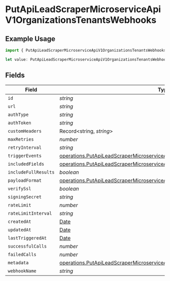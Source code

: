 # PutApiLeadScraperMicroserviceApiV1OrganizationsTenantsWebhooks

## Example Usage

```typescript
import { PutApiLeadScraperMicroserviceApiV1OrganizationsTenantsWebhooks } from "oppulence-backend-sdk/models/operations";

let value: PutApiLeadScraperMicroserviceApiV1OrganizationsTenantsWebhooks = {};
```

## Fields

| Field                                                                                                                                                                                | Type                                                                                                                                                                                 | Required                                                                                                                                                                             | Description                                                                                                                                                                          |
| ------------------------------------------------------------------------------------------------------------------------------------------------------------------------------------ | ------------------------------------------------------------------------------------------------------------------------------------------------------------------------------------ | ------------------------------------------------------------------------------------------------------------------------------------------------------------------------------------ | ------------------------------------------------------------------------------------------------------------------------------------------------------------------------------------ |
| `id`                                                                                                                                                                                 | *string*                                                                                                                                                                             | :heavy_minus_sign:                                                                                                                                                                   | N/A                                                                                                                                                                                  |
| `url`                                                                                                                                                                                | *string*                                                                                                                                                                             | :heavy_minus_sign:                                                                                                                                                                   | N/A                                                                                                                                                                                  |
| `authType`                                                                                                                                                                           | *string*                                                                                                                                                                             | :heavy_minus_sign:                                                                                                                                                                   | N/A                                                                                                                                                                                  |
| `authToken`                                                                                                                                                                          | *string*                                                                                                                                                                             | :heavy_minus_sign:                                                                                                                                                                   | N/A                                                                                                                                                                                  |
| `customHeaders`                                                                                                                                                                      | Record<string, *string*>                                                                                                                                                             | :heavy_minus_sign:                                                                                                                                                                   | N/A                                                                                                                                                                                  |
| `maxRetries`                                                                                                                                                                         | *number*                                                                                                                                                                             | :heavy_minus_sign:                                                                                                                                                                   | N/A                                                                                                                                                                                  |
| `retryInterval`                                                                                                                                                                      | *string*                                                                                                                                                                             | :heavy_minus_sign:                                                                                                                                                                   | N/A                                                                                                                                                                                  |
| `triggerEvents`                                                                                                                                                                      | [operations.PutApiLeadScraperMicroserviceApiV1OrganizationsTenantsTriggerEvents](../../models/operations/putapileadscrapermicroserviceapiv1organizationstenantstriggerevents.md)[]   | :heavy_minus_sign:                                                                                                                                                                   | N/A                                                                                                                                                                                  |
| `includedFields`                                                                                                                                                                     | [operations.PutApiLeadScraperMicroserviceApiV1OrganizationsTenantsIncludedFields](../../models/operations/putapileadscrapermicroserviceapiv1organizationstenantsincludedfields.md)[] | :heavy_minus_sign:                                                                                                                                                                   | N/A                                                                                                                                                                                  |
| `includeFullResults`                                                                                                                                                                 | *boolean*                                                                                                                                                                            | :heavy_minus_sign:                                                                                                                                                                   | N/A                                                                                                                                                                                  |
| `payloadFormat`                                                                                                                                                                      | [operations.PutApiLeadScraperMicroserviceApiV1OrganizationsTenantsPayloadFormat](../../models/operations/putapileadscrapermicroserviceapiv1organizationstenantspayloadformat.md)     | :heavy_minus_sign:                                                                                                                                                                   | N/A                                                                                                                                                                                  |
| `verifySsl`                                                                                                                                                                          | *boolean*                                                                                                                                                                            | :heavy_minus_sign:                                                                                                                                                                   | N/A                                                                                                                                                                                  |
| `signingSecret`                                                                                                                                                                      | *string*                                                                                                                                                                             | :heavy_minus_sign:                                                                                                                                                                   | N/A                                                                                                                                                                                  |
| `rateLimit`                                                                                                                                                                          | *number*                                                                                                                                                                             | :heavy_minus_sign:                                                                                                                                                                   | N/A                                                                                                                                                                                  |
| `rateLimitInterval`                                                                                                                                                                  | *string*                                                                                                                                                                             | :heavy_minus_sign:                                                                                                                                                                   | N/A                                                                                                                                                                                  |
| `createdAt`                                                                                                                                                                          | [Date](https://developer.mozilla.org/en-US/docs/Web/JavaScript/Reference/Global_Objects/Date)                                                                                        | :heavy_minus_sign:                                                                                                                                                                   | N/A                                                                                                                                                                                  |
| `updatedAt`                                                                                                                                                                          | [Date](https://developer.mozilla.org/en-US/docs/Web/JavaScript/Reference/Global_Objects/Date)                                                                                        | :heavy_minus_sign:                                                                                                                                                                   | N/A                                                                                                                                                                                  |
| `lastTriggeredAt`                                                                                                                                                                    | [Date](https://developer.mozilla.org/en-US/docs/Web/JavaScript/Reference/Global_Objects/Date)                                                                                        | :heavy_minus_sign:                                                                                                                                                                   | N/A                                                                                                                                                                                  |
| `successfulCalls`                                                                                                                                                                    | *number*                                                                                                                                                                             | :heavy_minus_sign:                                                                                                                                                                   | N/A                                                                                                                                                                                  |
| `failedCalls`                                                                                                                                                                        | *number*                                                                                                                                                                             | :heavy_minus_sign:                                                                                                                                                                   | N/A                                                                                                                                                                                  |
| `metadata`                                                                                                                                                                           | [operations.PutApiLeadScraperMicroserviceApiV1OrganizationsTenantsMetadata](../../models/operations/putapileadscrapermicroserviceapiv1organizationstenantsmetadata.md)               | :heavy_minus_sign:                                                                                                                                                                   | N/A                                                                                                                                                                                  |
| `webhookName`                                                                                                                                                                        | *string*                                                                                                                                                                             | :heavy_minus_sign:                                                                                                                                                                   | N/A                                                                                                                                                                                  |